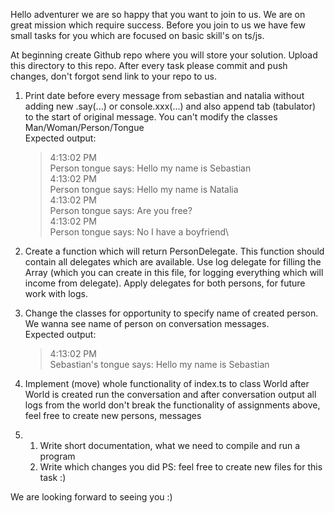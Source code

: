 Hello adventurer we are so happy that you want to join to us. We are on great mission which require success. Before you
join to us we have few small tasks for you which are focused on basic skill's on ts/js.

At beginning create Github repo where you will store your solution. Upload this directory to this repo. After every task
please commit and push changes, don't forgot send link to your repo to us.

1. Print date before every message from sebastian and natalia without adding new .say(...) or console.xxx(...) and also
   append tab (tabulator) to the start of original message. You can't modify the classes Man/Woman/Person/Tongue
   <br/>Expected output:
   > 4:13:02 PM\
   > Person tongue says:     Hello my name is Sebastian\
   > 4:13:02 PM\
   > Person tongue says:     Hello my name is Natalia\
   > 4:13:02 PM\
   > Person tongue says:     Are you free?\
   > 4:13:02 PM\
   > Person tongue says:     No I have a boyfriend\

1. Create a function which will return PersonDelegate. This function should contain all delegates which are available.
   Use log delegate for filling the Array<string> (which you can create in this file, for logging everything which will
   income from delegate). Apply delegates for both persons, for future work with logs.
1. Change the classes for opportunity to specify name of created person. We wanna see name of person on conversation
   messages. <br/> Expected output:
   > 4:13:02 PM \
   > Sebastian's tongue says:     Hello my name is Sebastian

1. Implement (move) whole functionality of index.ts to class World after World is created run the conversation and after
   conversation output all logs from the world don't break the functionality of assignments above, feel free to create
   new persons, messages

1.
    1. Write short documentation, what we need to compile and run a program
    1. Write which changes you did PS: feel free to create new files for this task :)

We are looking forward to seeing you :)

